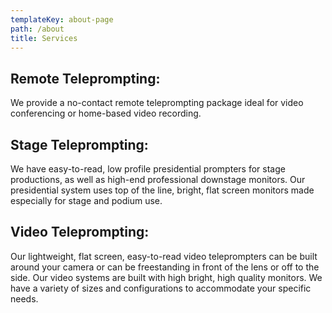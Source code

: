 ```yaml
---
templateKey: about-page
path: /about
title: Services
---
```

## Remote Teleprompting:

We provide a no-contact remote teleprompting package ideal for video conferencing or home-based video recording.

## Stage Teleprompting:

We have easy-to-read, low profile presidential prompters for stage productions, as well as high-end professional downstage monitors. Our presidential system uses top of the line, bright, flat screen monitors made especially for stage and podium use.

## Video Teleprompting:

Our lightweight, flat screen, easy-to-read video teleprompters can be built around your camera or can be freestanding in front of the lens or off to the side. Our video systems are built with high bright, high quality monitors. We have a variety of sizes and configurations to accommodate your specific needs.